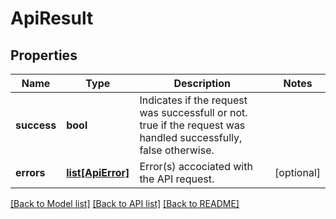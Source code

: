 # ApiResult

## Properties
Name | Type | Description | Notes
------------ | ------------- | ------------- | -------------
**success** | **bool** | Indicates if the request was successfull or not.              true if the request was handled successfully, false otherwise. | 
**errors** | [**list[ApiError]**](ApiError.md) | Error(s) accociated with the API request. | [optional] 

[[Back to Model list]](../README.md#documentation-for-models) [[Back to API list]](../README.md#documentation-for-api-endpoints) [[Back to README]](../README.md)


